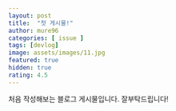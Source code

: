```yaml
---
layout: post
title:  "첫 게시물!"
author: mure96
categories: [ issue ]
tags: [devlog]
image: assets/images/11.jpg
featured: true
hidden: true
rating: 4.5
---
```


처음 작성해보는 블로그 게시물입니다. 잘부탁드립니다!